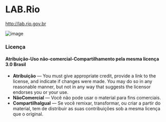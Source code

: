 LAB.Rio
====

http://lab.rio.gov.br


![image](http://i.imgur.com/Cd4xrdh.png)


### Licença

#### Atribuição-Uso não-comercial-Compartilhamento pela mesma licença 3.0 Brasil

- **Atribuição** — You must give appropriate credit, provide a link to the license, and indicate if changes were made. You may do so in any reasonable manner, but not in any way that suggests the licensor endorses you or your use.
- **NãoComercial** — Você não pode usar o material para fins comerciais.
- **CompartilhaIgual** — Se você remixar, transformar, ou criar a partir do material, tem de distribuir as suas contribuições sob a mesma licença que o original.
